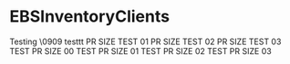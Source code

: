 # EBSInventoryClients

Testing \0909
testtt
PR SIZE TEST 01
PR SIZE TEST 02
PR SIZE TEST 03
TEST PR SIZE 00
TEST PR SIZE 01
TEST PR SIZE 02
TEST PR SIZE 03
